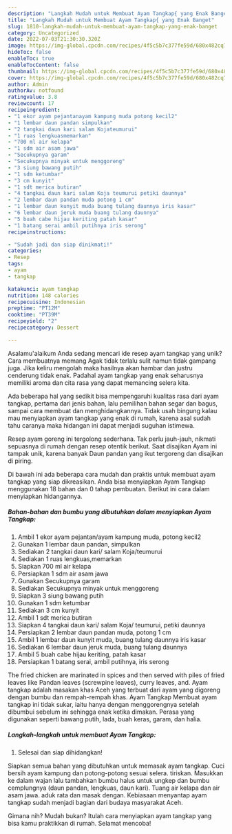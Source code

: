```yaml
---
description: "Langkah Mudah untuk Membuat Ayam Tangkap{ yang Enak Banget"
title: "Langkah Mudah untuk Membuat Ayam Tangkap{ yang Enak Banget"
slug: 1810-langkah-mudah-untuk-membuat-ayam-tangkap-yang-enak-banget
category: Uncategorized
date: 2022-07-03T21:30:30.320Z
image: https://img-global.cpcdn.com/recipes/4f5c5b7c377fe59d/680x482cq70/ayam-tangkap-foto-resep-utama.jpg
hideToc: false
enableToc: true
enableTocContent: false
thumbnail: https://img-global.cpcdn.com/recipes/4f5c5b7c377fe59d/680x482cq70/ayam-tangkap-foto-resep-utama.jpg
cover: https://img-global.cpcdn.com/recipes/4f5c5b7c377fe59d/680x482cq70/ayam-tangkap-foto-resep-utama.jpg
author: Admin
authorAv: notfound
ratingvalue: 3.8
reviewcount: 17
recipeingredient:
- "1 ekor ayam pejantanayam kampung muda potong kecil2"
- "1 lembar daun pandan simpulkan"
- "2 tangkai daun kari salam Kojateumurui"
- "1 ruas lengkuasmemarkan"
- "700 ml air kelapa"
- "1 sdm air asam jawa"
- "Secukupnya garam"
- "Secukupnya minyak untuk menggoreng"
- "3 siung bawang putih"
- "1 sdm ketumbar"
- "3 cm kunyit"
- "1 sdt merica butiran"
- "4 tangkai daun kari salam Koja teumurui petiki daunnya"
- "2 lembar daun pandan muda potong 1 cm"
- "1 lembar daun kunyit muda buang tulang daunnya iris kasar"
- "6 lembar daun jeruk muda buang tulang daunnya"
- "5 buah cabe hijau keriting patah kasar"
- "1 batang serai ambil putihnya iris serong"
recipeinstructions:

- "Sudah jadi dan siap dinikmati!"
categories:
- Resep
tags:
- ayam
- tangkap

katakunci: ayam tangkap 
nutrition: 148 calories
recipecuisine: Indonesian
preptime: "PT12M"
cooktime: "PT39M"
recipeyield: "2"
recipecategory: Dessert

---
```



Asalamu'alaikum Anda sedang mencari ide resep ayam tangkap yang unik? Cara membuatnya memang Agak tidak terlalu sulit namun tidak gampang juga. Jika keliru mengolah maka hasilnya akan hambar dan justru cenderung tidak enak. Padahal ayam tangkap yang enak seharusnya memiliki aroma dan cita rasa yang dapat memancing selera kita.


Ada beberapa hal yang sedikit bisa mempengaruhi kualitas rasa dari ayam tangkap, pertama dari jenis bahan, lalu pemilihan bahan segar dan bagus, sampai cara membuat dan menghidangkannya. Tidak usah bingung kalau mau menyiapkan ayam tangkap yang enak di rumah, karena asal sudah tahu caranya maka hidangan ini dapat menjadi suguhan istimewa.

Resep ayam goreng ini tergolong sederhana. Tak perlu jauh-jauh, nikmati sepuasnya di rumah dengan resep otentik berikut. Saat disajikan Ayam ini tampak unik, karena banyak Daun pandan yang ikut tergoreng dan disajikan di piring.


Di bawah ini ada beberapa cara mudah dan praktis untuk membuat ayam tangkap yang siap dikreasikan. Anda bisa menyiapkan Ayam Tangkap menggunakan 18 bahan dan 0 tahap pembuatan. Berikut ini cara dalam menyiapkan hidangannya.

<!--inarticleads1-->

##### Bahan-bahan dan bumbu yang dibutuhkan dalam menyiapkan Ayam Tangkap:

1. Ambil 1 ekor ayam pejantan/ayam kampung muda, potong kecil2
1. Gunakan 1 lembar daun pandan, simpulkan
1. Sediakan 2 tangkai daun kari/ salam Koja/teumurui
1. Sediakan 1 ruas lengkuas,memarkan
1. Siapkan 700 ml air kelapa
1. Persiapkan 1 sdm air asam jawa
1. Gunakan Secukupnya garam
1. Sediakan Secukupnya minyak untuk menggoreng
1. Siapkan 3 siung bawang putih
1. Gunakan 1 sdm ketumbar
1. Sediakan 3 cm kunyit
1. Ambil 1 sdt merica butiran
1. Siapkan 4 tangkai daun kari/ salam Koja/ teumurui, petiki daunnya
1. Persiapkan 2 lembar daun pandan muda, potong 1 cm
1. Ambil 1 lembar daun kunyit muda, buang tulang daunnya iris kasar
1. Sediakan 6 lembar daun jeruk muda, buang tulang daunnya
1. Ambil 5 buah cabe hijau keriting, patah kasar
1. Persiapkan 1 batang serai, ambil putihnya, iris serong


The fried chicken are marinated in spices and then served with piles of fried leaves like Pandan leaves (screwpine leaves), curry leaves, and. Ayam tangkap adalah masakan khas Aceh yang terbuat dari ayam yang digoreng dengan bumbu dan rempah-rempah khas. Ayam Tangkap Membuat ayam tangkap ini tidak sukar, iaitu hanya dengan menggorengnya setelah dibumbui sebelum ini sehingga enak ketika dimakan. Perasa yang digunakan seperti bawang putih, lada, buah keras, garam, dan halia. 

<!--inarticleads2-->

##### Langkah-langkah untuk membuat Ayam Tangkap:


1. Selesai dan siap dihidangkan!

Siapkan semua bahan yang dibutuhkan untuk memasak ayam tangkap. Cuci bersih ayam kampung dan potong-potong sesuai selera. tiriskan. Masukkan ke dalam wajan lalu tambahkan bumbu halus untuk ungkep dan bumbu cemplungnya (daun pandan, lengkuas, daun kari). Tuang air kelapa dan air asam jawa. aduk rata dan masak dengan. Kebiasaan menyantap ayam tangkap sudah menjadi bagian dari budaya masyarakat Aceh. 

Gimana nih? Mudah bukan? Itulah cara menyiapkan ayam tangkap yang bisa kamu praktikkan di rumah. Selamat mencoba!
